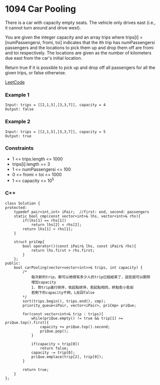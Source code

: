 # 1094 Car Pooling

There is a car with capacity empty seats. The vehicle only drives east (i.e., it cannot turn around and drive west).

You are given the integer capacity and an array trips where trips[i] = [numPassengersi, fromi, toi] indicates that the ith trip has numPassengersi passengers and the locations to pick them up and drop them off are fromi and toi respectively. The locations are given as the number of kilometers due east from the car's initial location.

Return true if it is possible to pick up and drop off all passengers for all the given trips, or false otherwise.

[LeetCode](https://leetcode.cn/problems/car-pooling/)


### Example 1

```
Input: trips = [[2,1,5],[3,3,7]], capacity = 4
Output: false
```

### Example 2

```
Input: trips = [[2,1,5],[3,3,7]], capacity = 5
Output: true
```

### Constraints

* 1 <= trips.length <= 1000
* trips[i].length == 3
* 1 <= numPassengersi <= 100
* 0 <= fromi < toi <= 1000
* 1 <= capacity <= 10<sup>5<sup>


### C++ 

```
class Solution {
protected:
    typedef pair<int,int> iPair;  //first: end, second: passengers
    static bool cmp(const vector<int>& lhs, vector<int>& rhs){
        if(lhs[1] == rhs[1])
            return lhs[2] < rhs[2];
        return lhs[1] < rhs[1];
    }

    struct priCmp{
        bool operator()(const iPair& lhs, const iPair& rhs){
            return lhs.first > rhs.first;
        }
    };
public:
    bool carPooling(vector<vector<int>>& trips, int capacity) {
        /*
            每次新的trip，都可以檢視有多少人的trip已經結束了，這些就可以刪除
            增加capacity
            1. 對trip進行排序，依起點排序，若起點相同，終點愈小愈前
            若剩下的capacity不夠，L反回false
        */
        sort(trips.begin(), trips.end(), cmp);
        priority_queue<iPair, vector<iPair>, priCmp> priQue;

        for(const vector<int>& trip : trips){
            while(priQue.empty() != true && trip[1] >= priQue.top().first){
                capacity += priQue.top().second;
                priQue.pop();
            }

            if(capacity < trip[0])
                return false;
            capacity -= trip[0];
            priQue.emplace(trip[2], trip[0]);
        }

        return true;
    }
};
```